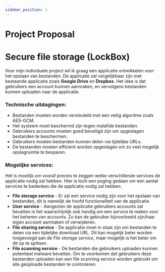 ```yaml
---
sidebar_position: 1
---
```

# Project Proposal
# Secure file storage (LockBox)

Voor mijn individuele project wil ik graag een applicatie ontwikkelen voor het opslaan van bestanden. De applicatie zal vergelijkbaar zijn met bestaande applicatie zoals **Google Drive** en **Dropbox**. Het idee is dat gebruikers een account kunnen aanmaken, en vervolgens bestanden kunnen uploaden naar de applicatie.


### Technische uitdagingen:
- Bestanden moeten worden versleuteld met een veilig algoritme zoals AES-GCM.
- Het systeem moet beschermd zijn tegen malafide bestanden.
- Gebruikers accounts moeten goed beveiligd zijn om opgeslagen bestanden te beschermen.
- Gebruikers moeten bestanden kunnen delen via tijdelijke URLs.
- De bestanden moeten efficient worden opgeslagen om zo veel mogelijk opslagruimte te besparen. 


### Mogelijke services:
Het is moeilijk om vooraf precies te zeggen welke verschillende services de applicatie nodig zal hebben. Hier is toch een poging gedaan om een aantal services te bedenken die de applicatie nodig zal hebben.

- **File storage service** - Er zal een service nodig zijn voor het opslaan van bestanden, dit is namelijk de hoofd functionaliteit van de applicatie.
- **User service** - Aangezien de applicatie gebruikers accounts zal bevatten is het waarschijnlijk ook handig om een service te maken voor het beheren van accounts. Zo kan de gebruiker bijvoorbeeld zijn/haar eigen account aanmaken of verwijderen.
- **File sharing service** - De applicatie moet in staat zijn om bestanden te delen via een tijdelijke download URL. Dit kan mogelijk beter worden toegevoegd aan de *File storage service*, maar mogelijk is het beter om dit op te splitsen.
- **File scanning service** - De bestanden die gebruikers uploaden kunnen potentieel malware bevatten. Om te voorkomen dat gebruikers deze bestanden uploaden kan een file scanning service worden gebruikt om alle geüploade bestanden te controleren. 
